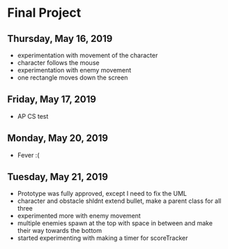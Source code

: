 # Final Project

## Thursday, May 16, 2019

- experimentation with movement of the character
- character follows the mouse
- experimentation with enemy movement 
- one rectangle moves down the screen

## Friday, May 17, 2019

- AP CS test

## Monday, May 20, 2019

- Fever :(

## Tuesday, May 21, 2019

- Prototype was fully approved, except I need to fix the UML
- character and obstacle shldnt extend bullet, make a parent class for all three
- experimented more with enemy movement
- multiple enemies spawn at the top with space in between and make their way towards the bottom
- started experimenting with making a timer for scoreTracker
